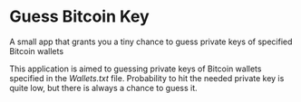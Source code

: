 # Guess Bitcoin Key
A small app that grants you a tiny chance to guess private keys of specified Bitcoin wallets

This application is aimed to guessing private keys of Bitcoin wallets specified in the *Wallets.txt* file. Probability to hit the needed private key is quite low, but there is 
always a chance to guess it.
